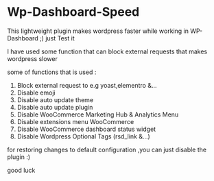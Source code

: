 # Wp-Dashboard-Speed
This lightweight plugin makes wordpress faster while working in WP-Dashboard ;) just Test it

I have used some function that can block external requests that makes wordpress slower

some of functions that is used :

1. Block external request to e.g yoast,elementro &...
2. Disable emoji
3. Disable auto update theme
4. Disable auto update plugin
5. Disable WooCommerce Marketing Hub & Analytics Menu
6. Disable extensions menu WooCommerce
7. Disable WooCommerce dashboard status widget
8. Disable Wordpress Optional Tags (rsd_link &...)


for restoring changes to default configuration ,you can just disable the plugin :)

good luck
